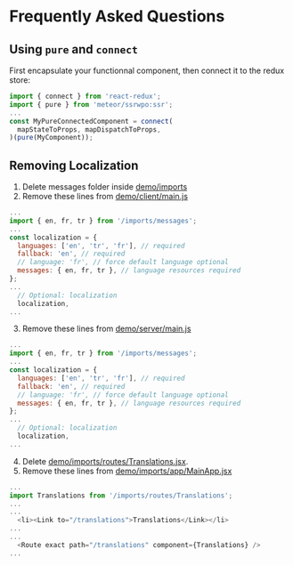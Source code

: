 # Frequently Asked Questions
## Using `pure` and `connect`
First encapsulate your functionnal component, then connect it to the redux store:

```js
import { connect } from 'react-redux';
import { pure } from 'meteor/ssrwpo:ssr';
...
const MyPureConnectedComponent = connect(
  mapStateToProps, mapDispatchToProps,
)(pure(MyComponent));
```

## Removing Localization
1. Delete messages folder inside [demo/imports](https://github.com/ssr-server/ssr/tree/master/demo/imports)
2. Remove these lines from [demo/client/main.js](https://github.com/ssr-server/ssr/blob/master/demo/client/main.js)
```js
...
import { en, fr, tr } from '/imports/messages';
...
const localization = {
  languages: ['en', 'tr', 'fr'], // required
  fallback: 'en', // required
  // language: 'fr', // force default language optional
  messages: { en, fr, tr }, // language resources required
};
...
  // Optional: localization
  localization,
...
```
3. Remove these lines from [demo/server/main.js](https://github.com/ssr-server/ssr/blob/master/demo/server/main.js)
```js
...
import { en, fr, tr } from '/imports/messages';
...
const localization = {
  languages: ['en', 'tr', 'fr'], // required
  fallback: 'en', // required
  // language: 'fr', // force default language optional
  messages: { en, fr, tr }, // language resources required
};
...
  // Optional: localization
  localization,
...
```
4. Delete [demo/imports/routes/Translations.jsx](https://github.com/ssr-server/ssr/tree/master/demo/imports/routes/Translations.jsx).
5. Remove these lines from [demo/imports/app/MainApp.jsx](https://github.com/ssr-server/ssr/blob/master/demo/imports/app/MainApp.jsx)
```js
...
import Translations from '/imports/routes/Translations';
...
...
  <li><Link to="/translations">Translations</Link></li>
...
...
  <Route exact path="/translations" component={Translations} />
...
```
